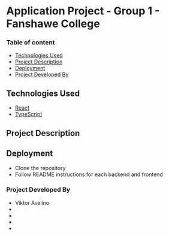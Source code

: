 # Application Project - Group 1 - Fanshawe College

### Table of content

- [Technologies Used](#technologies-used)
- [Project Description](#project-description)
- [Deployment](#deployment)
- [Project Developed By](#project-developed-by)

## Technologies Used

<!-- TODO: Add each tech used here -->

- [React](https://reactjs.org/)
- [TypeScript](https://www.typescriptlang.org/)

## Project Description

<!-- TODO: Project Description goes here -->

## Deployment

- Clone the repository
- Follow README instructions for each backend and frontend

### Project Developed By

- Viktor Avelino
-
-
-
-
